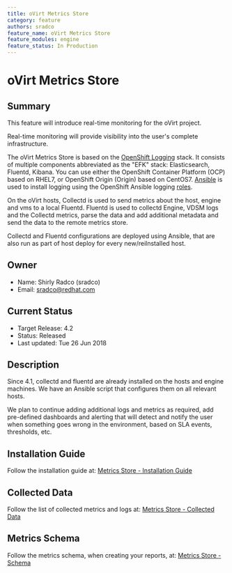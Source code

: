 ```yaml
---
title: oVirt Metrics Store
category: feature
authors: sradco
feature_name: oVirt Metrics Store
feature_modules: engine
feature_status: In Production
---
```

# oVirt Metrics Store

## Summary

This feature will introduce real-time monitoring for the oVirt project.

Real-time monitoring will provide visibility into the user's complete infrastructure.

The oVirt Metrics Store is based on the [OpenShift Logging](https://github.com/openshift/origin-aggregated-logging) stack.
It consists of multiple components abbreviated as the "EFK" stack: Elasticsearch, Fluentd, Kibana.
You can use either the OpenShift Container Platform (OCP) based on RHEL7, or OpenShift Origin (Origin) based on CentOS7. [Ansible](https://github.com/openshift/openshift-ansible) is used to install logging using the OpenShift Ansible logging [roles](https://github.com/openshift/openshift-ansible/blob/master/roles/openshift_logging/README.md).

On the oVirt hosts, Collectd is used to send metrics about the host, engine and vms to a local Fluentd. Fluentd is used to collectd Engine, VDSM logs and the Collectd metrics, parse the data and add additional metadata and send the data to the remote metrics store.

Collectd and Fluentd configurations are deployed using Ansible, that are also run as part of host deploy for every new/reilnstalled host.

## Owner

*   Name: Shirly Radco (sradco)
*   Email: <sradco@redhat.com>

## Current Status

*   Target Release: 4.2
*   Status: Released
*   Last updated: Tue 26 Jun 2018

## Description

Since 4.1, collectd and fluentd are already installed on the hosts and engine machines.
We have an Ansible script that configures them on all relevant hosts.

We plan to continue adding additional logs and metrics as required, add pre-defined dashboards and alerting that will detect and notify the user when something goes wrong in the environment, based on SLA events, thresholds, etc.

## Installation Guide

Follow the installation guide at:  [Metrics Store - Installation Guide](http://www.ovirt.org/develop/release-management/features/metrics/metrics-store-installation/)

## Collected Data

Follow the list of collected metrics and logs at:  [Metrics Store - Collected Data](http://www.ovirt.org/develop/release-management/features/metrics/metrics-store-collected-metrics/)

## Metrics Schema

Follow the metrics schema, when creating your reports, at: [Metrics Store - Schema](http://www.ovirt.org/develop/release-management/features/metrics/metrics-store-schema/)
